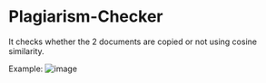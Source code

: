 # Plagiarism-Checker
It checks whether the 2 documents are copied or not using cosine similarity.

Example:
![image](https://github.com/user-attachments/assets/7d6e9ab8-9abe-4b4a-9d3e-09f3bbec7417)
